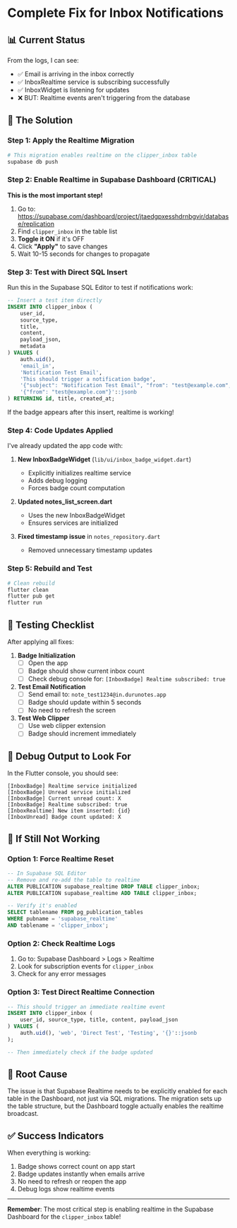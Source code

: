 # Complete Fix for Inbox Notifications

## 📊 Current Status

From the logs, I can see:
- ✅ Email is arriving in the inbox correctly
- ✅ InboxRealtime service is subscribing successfully
- ✅ InboxWidget is listening for updates
- ❌ BUT: Realtime events aren't triggering from the database

## 🔧 The Solution

### Step 1: Apply the Realtime Migration
```bash
# This migration enables realtime on the clipper_inbox table
supabase db push
```

### Step 2: Enable Realtime in Supabase Dashboard (CRITICAL)

**This is the most important step!**

1. Go to: https://supabase.com/dashboard/project/jtaedgpxesshdrnbgvjr/database/replication
2. Find `clipper_inbox` in the table list
3. **Toggle it ON** if it's OFF
4. Click **"Apply"** to save changes
5. Wait 10-15 seconds for changes to propagate

### Step 3: Test with Direct SQL Insert

Run this in the Supabase SQL Editor to test if notifications work:

```sql
-- Insert a test item directly
INSERT INTO clipper_inbox (
    user_id,
    source_type,
    title,
    content,
    payload_json,
    metadata
) VALUES (
    auth.uid(),
    'email_in',
    'Notification Test Email',
    'This should trigger a notification badge',
    '{"subject": "Notification Test Email", "from": "test@example.com", "text": "This should trigger a notification badge"}'::jsonb,
    '{"from": "test@example.com"}'::jsonb
) RETURNING id, title, created_at;
```

If the badge appears after this insert, realtime is working!

### Step 4: Code Updates Applied

I've already updated the app code with:

1. **New InboxBadgeWidget** (`lib/ui/inbox_badge_widget.dart`)
   - Explicitly initializes realtime service
   - Adds debug logging
   - Forces badge count computation

2. **Updated notes_list_screen.dart**
   - Uses the new InboxBadgeWidget
   - Ensures services are initialized

3. **Fixed timestamp issue** in `notes_repository.dart`
   - Removed unnecessary timestamp updates

### Step 5: Rebuild and Test

```bash
# Clean rebuild
flutter clean
flutter pub get
flutter run
```

## 🧪 Testing Checklist

After applying all fixes:

1. **Badge Initialization**
   - [ ] Open the app
   - [ ] Badge should show current inbox count
   - [ ] Check debug console for: `[InboxBadge] Realtime subscribed: true`

2. **Test Email Notification**
   - [ ] Send email to: `note_test1234@in.durunotes.app`
   - [ ] Badge should update within 5 seconds
   - [ ] No need to refresh the screen

3. **Test Web Clipper**
   - [ ] Use web clipper extension
   - [ ] Badge should increment immediately

## 📱 Debug Output to Look For

In the Flutter console, you should see:
```
[InboxBadge] Realtime service initialized
[InboxBadge] Unread service initialized
[InboxBadge] Current unread count: X
[InboxBadge] Realtime subscribed: true
[InboxRealtime] New item inserted: {id}
[InboxUnread] Badge count updated: X
```

## 🚨 If Still Not Working

### Option 1: Force Realtime Reset
```sql
-- In Supabase SQL Editor
-- Remove and re-add the table to realtime
ALTER PUBLICATION supabase_realtime DROP TABLE clipper_inbox;
ALTER PUBLICATION supabase_realtime ADD TABLE clipper_inbox;

-- Verify it's enabled
SELECT tablename FROM pg_publication_tables 
WHERE pubname = 'supabase_realtime' 
AND tablename = 'clipper_inbox';
```

### Option 2: Check Realtime Logs
1. Go to: Supabase Dashboard > Logs > Realtime
2. Look for subscription events for `clipper_inbox`
3. Check for any error messages

### Option 3: Test Direct Realtime Connection
```sql
-- This should trigger an immediate realtime event
INSERT INTO clipper_inbox (
    user_id, source_type, title, content, payload_json
) VALUES (
    auth.uid(), 'web', 'Direct Test', 'Testing', '{}'::jsonb
);

-- Then immediately check if the badge updated
```

## 🎯 Root Cause

The issue is that Supabase Realtime needs to be explicitly enabled for each table in the Dashboard, not just via SQL migrations. The migration sets up the table structure, but the Dashboard toggle actually enables the realtime broadcast.

## ✅ Success Indicators

When everything is working:
1. Badge shows correct count on app start
2. Badge updates instantly when emails arrive
3. No need to refresh or reopen the app
4. Debug logs show realtime events

---

**Remember**: The most critical step is enabling realtime in the Supabase Dashboard for the `clipper_inbox` table!
